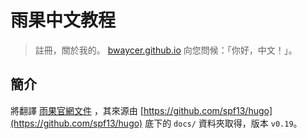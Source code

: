 雨果中文教程
=======


> 註冊，關於我的。
> [bwaycer.github.io](http://bwaycer.github.io/about)
> 向您問候：「你好，中文！」。



## 簡介


將翻譯
[雨果官網文件](https://gohugo.io/overview/introduction/)
，其來源由
[https://github.com/spf13/hugo](https://github.com/spf13/hugo)
底下的 `docs/` 資料夾取得，版本 `v0.19`。

